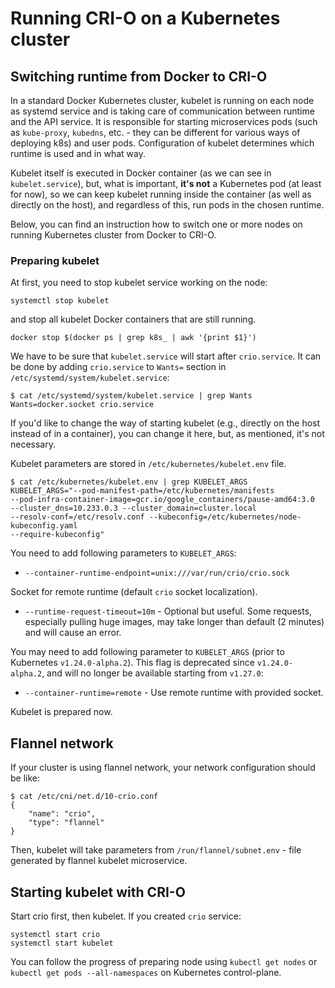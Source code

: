 # Running CRI-O on a Kubernetes cluster

## Switching runtime from Docker to CRI-O

In a standard Docker Kubernetes cluster, kubelet is running on each node as systemd
service and is taking care of communication between runtime and the API service.
It is responsible for starting microservices pods (such as `kube-proxy`, `kubedns`,
etc. - they can be different for various ways of deploying k8s) and user pods.
Configuration of kubelet determines which runtime is used and in what way.

Kubelet itself is executed in Docker container (as we can see in `kubelet.service`),
but, what is important, **it's not** a Kubernetes pod (at least for now),
so we can keep kubelet running inside the container (as well as directly on the host),
and regardless of this, run pods in the chosen runtime.

Below, you can find an instruction how to switch one or more nodes on running
Kubernetes cluster from Docker to CRI-O.

### Preparing kubelet

At first, you need to stop kubelet service working on the node:

```shell
systemctl stop kubelet
```

and stop all kubelet Docker containers that are still running.

```shell
docker stop $(docker ps | grep k8s_ | awk '{print $1}')
```

We have to be sure that `kubelet.service` will start after `crio.service`.
It can be done by adding `crio.service` to `Wants=` section in `/etc/systemd/system/kubelet.service`:

```shell
$ cat /etc/systemd/system/kubelet.service | grep Wants
Wants=docker.socket crio.service
```

If you'd like to change the way of starting kubelet (e.g., directly on the host instead
of in a container), you can change it here, but, as mentioned, it's not necessary.

Kubelet parameters are stored in `/etc/kubernetes/kubelet.env` file.

```shell
$ cat /etc/kubernetes/kubelet.env | grep KUBELET_ARGS
KUBELET_ARGS="--pod-manifest-path=/etc/kubernetes/manifests
--pod-infra-container-image=gcr.io/google_containers/pause-amd64:3.0
--cluster_dns=10.233.0.3 --cluster_domain=cluster.local
--resolv-conf=/etc/resolv.conf --kubeconfig=/etc/kubernetes/node-kubeconfig.yaml
--require-kubeconfig"
```

You need to add following parameters to `KUBELET_ARGS`:

- `--container-runtime-endpoint=unix:///var/run/crio/crio.sock`

Socket for remote runtime (default `crio` socket localization).

- `--runtime-request-timeout=10m` - Optional but useful.
  Some requests, especially pulling huge images, may take longer than
  default (2 minutes) and will cause an error.

You may need to add following parameter to `KUBELET_ARGS` (prior to Kubernetes
`v1.24.0-alpha.2`). This flag is deprecated since `v1.24.0-alpha.2`, and will no
longer be available starting from `v1.27.0`:

- `--container-runtime=remote` - Use remote runtime with provided socket.

Kubelet is prepared now.

## Flannel network

If your cluster is using flannel network, your network configuration should be like:

```shell
$ cat /etc/cni/net.d/10-crio.conf
{
    "name": "crio",
    "type": "flannel"
}
```

Then, kubelet will take parameters from `/run/flannel/subnet.env` - file generated
by flannel kubelet microservice.

## Starting kubelet with CRI-O

Start crio first, then kubelet. If you created `crio` service:

```shell
systemctl start crio
systemctl start kubelet
```

You can follow the progress of preparing node using `kubectl get nodes` or
`kubectl get pods --all-namespaces` on Kubernetes control-plane.
